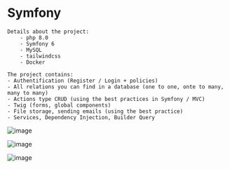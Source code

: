 ﻿# Symfony

    Details about the project:
        - php 8.0
        - Symfony 6
        - MySQL
        - tailwindcss
        - Docker

    The project contains:
    - Authentification (Register / Login + policies)
    - All relations you can find in a database (one to one, onte to many, many to many)
    - Actions type CRUD (using the best practices in Symfony / MVC)
    - Twig (forms, global components)
    - File storage, sending emails (using the best practice)
    - Services, Dependency Injection, Builder Query

![image](https://github.com/user-attachments/assets/b1a99a7e-f084-476e-9f8e-cc92f5e67166)

![image](https://github.com/user-attachments/assets/39ce5f9f-a874-4e5a-9a05-a164d3e5e935)

![image](https://github.com/user-attachments/assets/7283ae97-9266-4535-884b-e2964d83f0a0)


